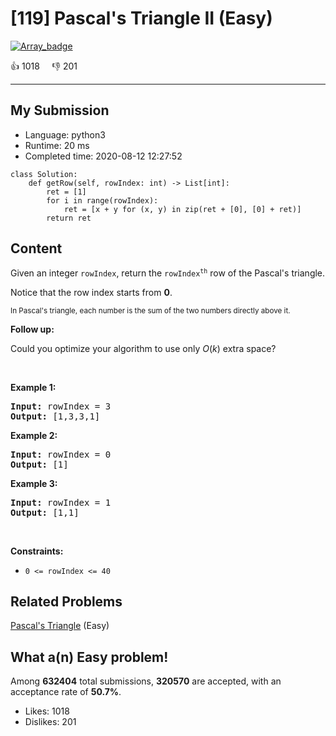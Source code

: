 # [119] Pascal's Triangle II (Easy)

[![Array_badge](https://img.shields.io/badge/topic-Array-green.svg)](https://leetcode.com/problems/pascals-triangle-ii/) 

:+1: 1018 &nbsp; &nbsp; :thumbsdown: 201

---

## My Submission

- Language: python3
- Runtime: 20 ms
- Completed time: 2020-08-12 12:27:52

```python3
class Solution:
    def getRow(self, rowIndex: int) -> List[int]:
        ret = [1]
        for i in range(rowIndex):
            ret = [x + y for (x, y) in zip(ret + [0], [0] + ret)]
        return ret
```

## Content
<p>Given an integer <code>rowIndex</code>, return the <code>rowIndex<sup>th</sup></code>&nbsp;row of the Pascal&#39;s triangle.</p>

<p>Notice&nbsp;that the row index starts from&nbsp;<strong>0</strong>.</p>

<p><img alt="" src="https://upload.wikimedia.org/wikipedia/commons/0/0d/PascalTriangleAnimated2.gif" /><br />
<small>In Pascal&#39;s triangle, each number is the sum of the two numbers directly above it.</small></p>

<p><strong>Follow up:</strong></p>

<p>Could you optimize your algorithm to use only <em>O</em>(<em>k</em>) extra space?</p>

<p>&nbsp;</p>
<p><strong>Example 1:</strong></p>
<pre><strong>Input:</strong> rowIndex = 3
<strong>Output:</strong> [1,3,3,1]
</pre><p><strong>Example 2:</strong></p>
<pre><strong>Input:</strong> rowIndex = 0
<strong>Output:</strong> [1]
</pre><p><strong>Example 3:</strong></p>
<pre><strong>Input:</strong> rowIndex = 1
<strong>Output:</strong> [1,1]
</pre>
<p>&nbsp;</p>
<p><strong>Constraints:</strong></p>

<ul>
	<li><code>0 &lt;=&nbsp;rowIndex &lt;= 40</code></li>
</ul>


## Related Problems
[Pascal's Triangle](https://leetcode.com/problems/pascals-triangle/) (Easy) <br>

## What a(n) Easy problem!
Among **632404** total submissions, **320570** are accepted, with an acceptance rate of **50.7%**. <br>

- Likes: 1018
- Dislikes: 201

